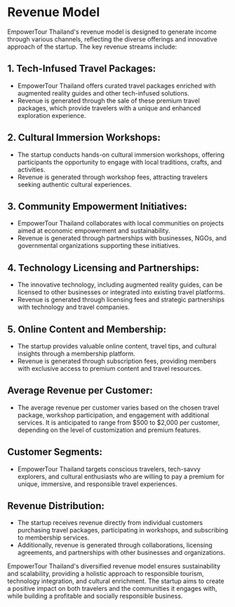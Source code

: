 # Revenue Model

EmpowerTour Thailand's revenue model is designed to generate income through various channels, reflecting the diverse offerings and innovative approach of the startup. The key revenue streams include:

## 1. **Tech-Infused Travel Packages:**
   - EmpowerTour Thailand offers curated travel packages enriched with augmented reality guides and other tech-infused solutions.
   - Revenue is generated through the sale of these premium travel packages, which provide travelers with a unique and enhanced exploration experience.

## 2. **Cultural Immersion Workshops:**
   - The startup conducts hands-on cultural immersion workshops, offering participants the opportunity to engage with local traditions, crafts, and activities.
   - Revenue is generated through workshop fees, attracting travelers seeking authentic cultural experiences.

## 3. **Community Empowerment Initiatives:**
   - EmpowerTour Thailand collaborates with local communities on projects aimed at economic empowerment and sustainability.
   - Revenue is generated through partnerships with businesses, NGOs, and governmental organizations supporting these initiatives.

## 4. **Technology Licensing and Partnerships:**
   - The innovative technology, including augmented reality guides, can be licensed to other businesses or integrated into existing travel platforms.
   - Revenue is generated through licensing fees and strategic partnerships with technology and travel companies.

## 5. **Online Content and Membership:**
   - The startup provides valuable online content, travel tips, and cultural insights through a membership platform.
   - Revenue is generated through subscription fees, providing members with exclusive access to premium content and travel resources.

## Average Revenue per Customer:
   - The average revenue per customer varies based on the chosen travel package, workshop participation, and engagement with additional services. It is anticipated to range from $500 to $2,000 per customer, depending on the level of customization and premium features.

## Customer Segments:
   - EmpowerTour Thailand targets conscious travelers, tech-savvy explorers, and cultural enthusiasts who are willing to pay a premium for unique, immersive, and responsible travel experiences.

## Revenue Distribution:
   - The startup receives revenue directly from individual customers purchasing travel packages, participating in workshops, and subscribing to membership services.
   - Additionally, revenue is generated through collaborations, licensing agreements, and partnerships with other businesses and organizations.

EmpowerTour Thailand's diversified revenue model ensures sustainability and scalability, providing a holistic approach to responsible tourism, technology integration, and cultural enrichment. The startup aims to create a positive impact on both travelers and the communities it engages with, while building a profitable and socially responsible business.

